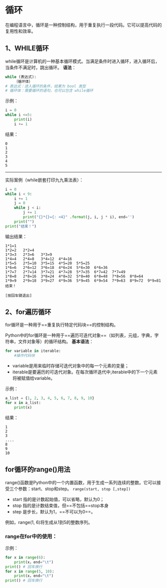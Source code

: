 # 循环
在编程语言中，循环是一种控制结构，用于重复执行一段代码。它可以提高代码的复用性和效率。

## 1、WHILE循环
while循环是计算机的一种基本循环模式。当满足条件时进入循环，进入循环后，当条件不满足时，跳出循环。
**语法**：
```python
while (表达式):
	｛循环体｝
# 表达式：进入循环的条件，结果为 bool 类型
# 循环体：需要循环的语句，也可以包含 while循环
```
示例：
```python
i = 0
while i <=5:
	print(i)
	i += 1
```
结果：
```
0
1
2
3
4
5
```
<hr>

实际案例（while嵌套打印九九乘法表）：
```python
i = 0
while i < 9:
	i += 1
    j = 0
    while j < i:
        j += 1
        print("{}*{}={: <4}" .format(j, i, j * i), end='')
    print("")
print("结束！")
```
输出结果：
```
1*1=1
1*2=2   2*2=4
1*3=3   2*3=6   3*3=9
1*4=4   2*4=8   3*4=12  4*4=16
1*5=5   2*5=10  3*5=15  4*5=20  5*5=25
1*6=6   2*6=12  3*6=18  4*6=24  5*6=30  6*6=36
1*7=7   2*7=14  3*7=21  4*7=28  5*7=35  6*7=42  7*7=49
1*8=8   2*8=16  3*8=24  4*8=32  5*8=40  6*8=48  7*8=56  8*8=64
1*9=9   2*9=18  3*9=27  4*9=36  5*9=45  6*9=54  7*9=63  8*9=72  9*9=81
结束！

[按回车键退出]
```

## 2、for遍历循环
for循环是一种用于==重复执行特定代码块==的控制结构。

Python中的for循环是一种用于==遍历可迭代对象==（如列表，元组，字典，字符串，文件对象等）的循环结构。
**基本语法**：
```python
for variable in iterable:
    #操作代码块
```
- variable是用来临时存储可迭代对象中的每一个元素的变量；
- iterable是要遍历的可迭代对象。在每次循环迭代中,iterable中的下一个元素将被赋值给variable。​

示例：
```python
a_list = {1, 2, 3, 4, 5, 6, 7, 8, 9, 10}
for x in a_list:
    print(x)
```
结果：
```
1
2
3
....
8
9
10
```
## for循环的range()用法
range()函数是Python中的一个内置函数，用于生成一系列连续的整数。它可以接受三个参数：start、stop和step。
```range(start, stop [,step])```
- start 指的是计数起始值，可以省略，默认为0；
- stop 指的是计数结束值，但==不包括==stop本身
- step 是步长，默认为1，==不可以为0==。

例如，range(1, 6)将生成从1到5的整数序列。​

### range在for中的使用：

示例：
```python
for x in range(6):
    print(x，end="\t")
print()	# 回车换行
for x in range(5, 10):
	print(x，end="\t")
print()	# 回车换行

```

<!--stackedit_data:
eyJoaXN0b3J5IjpbNTc4MjA4NDEyLDEwODMxNjcxMjMsLTIwNj
A2NjA3MDgsMzc4MDI3MjkzXX0=
-->